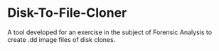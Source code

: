 # Disk-To-File-Cloner
A tool developed for an exercise in the subject of Forensic Analysis to create .dd image files of disk clones.
